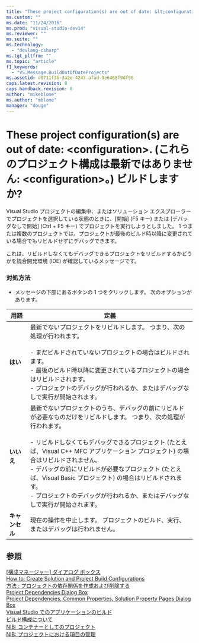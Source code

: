 ```yaml
---
title: "These project configuration(s) are out of date: &lt;configuration&gt;. (これらのプロジェクト構成は最新ではありません: &lt;configuration&gt;。) ビルドしますか? | Microsoft Docs"
ms.custom: ""
ms.date: "11/24/2016"
ms.prod: "visual-studio-dev14"
ms.reviewer: ""
ms.suite: ""
ms.technology: 
  - "devlang-csharp"
ms.tgt_pltfrm: ""
ms.topic: "article"
f1_keywords: 
  - "VS.Message.BuildOutOfDateProjects"
ms.assetid: d0711f3b-3a2e-4247-afad-9e6468f9df96
caps.latest.revision: 8
caps.handback.revision: 8
author: "mikeblome"
ms.author: "mblome"
manager: "douge"
---
```

# These project configuration(s) are out of date: &lt;configuration&gt;. (これらのプロジェクト構成は最新ではありません: &lt;configuration&gt;。) ビルドしますか?
Visual Studio プロジェクトの編集中、またはソリューション エクスプローラーでプロジェクトを選択している状態のときに、\[開始\] \(F5 キー\) または \[デバッグなしで開始\] \(Ctrl \+ F5 キー\) でプロジェクトを実行しようとしました。 1 つまたは複数のプロジェクトでは、プロジェクトが最後のビルド時以降に変更されている場合でもリビルドせずにデバッグできます。  
  
 これは、リビルドしなくてもデバッグできるプロジェクトをリビルドするかどうかを統合開発環境 \(IDE\) が確認しているメッセージです。  
  
### 対処方法  
  
-   メッセージの下部にあるボタンの 1 つをクリックします。 次のオプションがあります。  
  
|用語|定義|  
|--------|--------|  
|**はい**|最新でないプロジェクトをリビルドします。 つまり、次の処理が行われます。<br /><br /> -   まだビルドされていないプロジェクトの場合はビルドされます。<br />-   最後のビルド時以降に変更されているプロジェクトの場合はリビルドされます。<br />-   プロジェクトのデバッグが行われるか、またはデバッグなしで実行が開始されます。|  
|**いいえ**|最新でないプロジェクトのうち、デバッグの前にリビルドが必要なものだけをリビルドします。 つまり、次の処理が行われます。<br /><br /> -   リビルドしなくてもデバッグできるプロジェクト \(たとえば、Visual C\+\+ MFC アプリケーション プロジェクト\) の場合はリビルドされません。<br />-   デバッグの前にリビルドが必要なプロジェクト \(たとえば、Visual Basic プロジェクト\) の場合はリビルドされます。<br />-   プロジェクトのデバッグが行われるか、またはデバッグなしで実行が開始されます。|  
|**キャンセル**|現在の操作を中止します。 プロジェクトのビルド、実行、またはデバッグは行われません。|  
  
## 参照  
 [&#91;構成マネージャー&#93; ダイアログ ボックス](http://msdn.microsoft.com/ja-jp/fa182dca-282e-4ae5-bf37-e155344ca18b)   
 [How to: Create Solution and Project Build Configurations](../Topic/How%20to:%20Create%20Solution%20and%20Project%20Build%20Configurations.md)   
 [方法 : プロジェクトの依存関係を作成および削除する](../Topic/How%20to:%20Create%20and%20Remove%20Project%20Dependencies.md)   
 [Project Dependencies Dialog Box](http://msdn.microsoft.com/ja-jp/d66e48c3-3722-40dd-99b4-53d93cac128e)   
 [Project Dependencies, Common Properties, Solution Property Pages Dialog Box](http://msdn.microsoft.com/ja-jp/2ba638fc-719c-4a79-b166-3455a4374e31)   
 [Visual Studio でのアプリケーションのビルド](../Topic/Compiling%20and%20Building%20in%20Visual%20Studio.md)   
 [ビルド構成について](../Topic/Understanding%20Build%20Configurations.md)   
 [NIB: コンテナーとしてのプロジェクト](http://msdn.microsoft.com/ja-jp/87d40f63-f487-4767-8963-64beec27ba1b)   
 [NIB: プロジェクトにおける項目の管理](http://msdn.microsoft.com/ja-jp/762e606b-7f44-4b66-97a1-e30a703654a0)